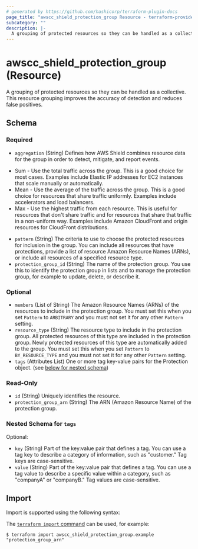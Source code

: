 ```yaml
---
# generated by https://github.com/hashicorp/terraform-plugin-docs
page_title: "awscc_shield_protection_group Resource - terraform-provider-awscc"
subcategory: ""
description: |-
  A grouping of protected resources so they can be handled as a collective. This resource grouping improves the accuracy of detection and reduces false positives.
---
```


# awscc_shield_protection_group (Resource)

A grouping of protected resources so they can be handled as a collective. This resource grouping improves the accuracy of detection and reduces false positives.



<!-- schema generated by tfplugindocs -->
## Schema

### Required

- `aggregation` (String) Defines how AWS Shield combines resource data for the group in order to detect, mitigate, and report events.
* Sum - Use the total traffic across the group. This is a good choice for most cases. Examples include Elastic IP addresses for EC2 instances that scale manually or automatically.
* Mean - Use the average of the traffic across the group. This is a good choice for resources that share traffic uniformly. Examples include accelerators and load balancers.
* Max - Use the highest traffic from each resource. This is useful for resources that don't share traffic and for resources that share that traffic in a non-uniform way. Examples include Amazon CloudFront and origin resources for CloudFront distributions.
- `pattern` (String) The criteria to use to choose the protected resources for inclusion in the group. You can include all resources that have protections, provide a list of resource Amazon Resource Names (ARNs), or include all resources of a specified resource type.
- `protection_group_id` (String) The name of the protection group. You use this to identify the protection group in lists and to manage the protection group, for example to update, delete, or describe it.

### Optional

- `members` (List of String) The Amazon Resource Names (ARNs) of the resources to include in the protection group. You must set this when you set `Pattern` to `ARBITRARY` and you must not set it for any other `Pattern` setting.
- `resource_type` (String) The resource type to include in the protection group. All protected resources of this type are included in the protection group. Newly protected resources of this type are automatically added to the group. You must set this when you set `Pattern` to `BY_RESOURCE_TYPE` and you must not set it for any other `Pattern` setting.
- `tags` (Attributes List) One or more tag key-value pairs for the Protection object. (see [below for nested schema](#nestedatt--tags))

### Read-Only

- `id` (String) Uniquely identifies the resource.
- `protection_group_arn` (String) The ARN (Amazon Resource Name) of the protection group.

<a id="nestedatt--tags"></a>
### Nested Schema for `tags`

Optional:

- `key` (String) Part of the key:value pair that defines a tag. You can use a tag key to describe a category of information, such as "customer." Tag keys are case-sensitive.
- `value` (String) Part of the key:value pair that defines a tag. You can use a tag value to describe a specific value within a category, such as "companyA" or "companyB." Tag values are case-sensitive.

## Import

Import is supported using the following syntax:

The [`terraform import` command](https://developer.hashicorp.com/terraform/cli/commands/import) can be used, for example:

```shell
$ terraform import awscc_shield_protection_group.example "protection_group_arn"
```
